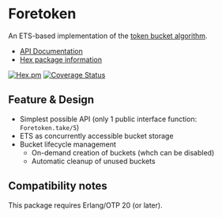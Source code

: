 # Foretoken

An ETS-based implementation of the [token bucket algorithm](https://en.wikipedia.org/wiki/Token_bucket).

- [API Documentation](http://hexdocs.pm/foretoken/)
- [Hex package information](https://hex.pm/packages/foretoken)

[![Hex.pm](http://img.shields.io/hexpm/v/foretoken.svg)](https://hex.pm/packages/foretoken)
[![Coverage Status](https://coveralls.io/repos/github/skirino/foretoken/badge.svg?branch=master)](https://coveralls.io/github/skirino/foretoken?branch=master)

## Feature & Design

- Simplest possible API (only 1 public interface function: `Foretoken.take/5`)
- ETS as concurrently accessible bucket storage
- Bucket lifecycle management
    - On-demand creation of buckets (whch can be disabled)
    - Automatic cleanup of unused buckets

## Compatibility notes

This package requires Erlang/OTP 20 (or later).
